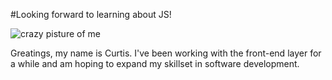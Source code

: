 #Looking forward to learning about JS!

![crazy pisture of me](http://www.google.com/imgres?imgurl=http%3A%2F%2Fvoidcanvas.com%2Fwp-content%2Fuploads%2F2014%2F01%2FJavaScript-logo.png&imgrefurl=http%3A%2F%2Fvoidcanvas.com%2Fcategory%2Fgeneral%2Fnews%2F&h=207&w=300&tbnid=M1CVtP9Tg3TbwM%3A&zoom=1&docid=nSjf2f1lj8ExVM&ei=33NDU4i1FYnmyQHmqYGoBw&tbm=isch&ved=0CPQBEIQcMCw&iact=rc&dur=1899&page=2&start=20&ndsp=26)

Greatings, my name is Curtis. I've been working with the front-end layer for a while and am hoping to expand my skillset in software development.